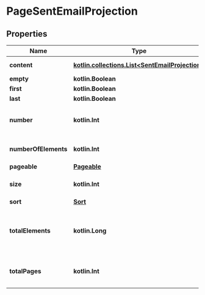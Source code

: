 
# PageSentEmailProjection

## Properties
Name | Type | Description | Notes
------------ | ------------- | ------------- | -------------
**content** | [**kotlin.collections.List&lt;SentEmailProjection&gt;**](SentEmailProjection) | Collection of items |  [optional]
**empty** | **kotlin.Boolean** |  |  [optional]
**first** | **kotlin.Boolean** |  |  [optional]
**last** | **kotlin.Boolean** |  |  [optional]
**number** | **kotlin.Int** | Page number starting at 0 |  [optional]
**numberOfElements** | **kotlin.Int** | Number of items returned |  [optional]
**pageable** | [**Pageable**](Pageable) |  |  [optional]
**size** | **kotlin.Int** | Size of page requested |  [optional]
**sort** | [**Sort**](Sort) |  |  [optional]
**totalElements** | **kotlin.Long** | Total number of items available for querying |  [optional]
**totalPages** | **kotlin.Int** | Total number of pages available |  [optional]



